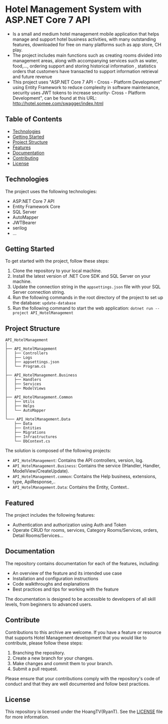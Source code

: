 # Hotel Management System with ASP.NET Core 7 API

- Is a small and medium hotel management mobile application that helps manage and support hotel business activities, with many outstanding features, downloaded for free on many platforms such as app store, CH play.
- The project includes main functions such as creating rooms divided into management areas, along with accompanying services such as water, food,..., ordering support and storing historical information , statistics orders that customers have transacted to support information retrieval and future revenue
- This project uses "ASP.NET Core 7 API - Cross - Platform Development" using Entity Framework to reduce complexity in software maintenance, security uses JWT tokens to increase security- Cross - Platform Development", can be found at this URL: http://hotel.somee.com/swagger/index.html

## Table of Contents

- [Technologies](#technologies)
- [Getting Started](#getting-started)
- [Project Structure](#project-structure)
- [Features](#features)
- [Documentation](#documentation)
- [Contributing](#contributing)
- [License](#license)

## Technologies

The project uses the following technologies:

- ASP.NET Core 7 API
- Entity Framework Core
- SQL Server
- AutoMapper
- JWTBearer
- serilog
- ...

## Getting Started

To get started with the project, follow these steps:

1. Clone the repository to your local machine.
2. Install the latest version of .NET Core SDK and SQL Server on your machine.
3. Update the connection string in the `appsettings.json` file with your SQL Server connection string.
4. Run the following commands in the root directory of the project to set up the database: `update-database`
5. Run the following command to start the web application: `dotnet run --project API_HotelManagement`

## Project Structure

```
API_HotelManagement
│
├── API_HotelManagement
│   ├── Controllers
│   ├── Logs
│   ├── appsettings.json
│   └── Program.cs
│
├── API_HotelManagement.Business
│   ├── Handlers
│   ├── Services
│   ├── ModelViews
│
├── API_HotelManagement.Common
│   ├── Utils
│   ├── Helps
│   └── AutoMapper
│
└─── API_HotelManagement.Data
    ├── Data
    ├── Entities
    ├── Migrations
    ├── Infrastructures
    └── DbContext.cs
```

The solution is composed of the following projects:

- `API_HotelManagement`: Contains the API controllers, version, log.
- `API_HotelManagement.Business`: Contains the service (IHandler, Handler, ModelView/CreateUpdate).
- `API_HotelManagement.common`: Contains the Help business, extensions, type, ApiResponse,..
- `API_HotelManagement.Data`: Contains the Entity, Context..

## Featured

The project includes the following features:

- Authentication and authorization using Auth and Token
- Operate CRUD for rooms, services, Category Rooms/Services, orders, Detail Rooms/Services...


## Documentation

The repository contains documentation for each of the features, including:

- An overview of the feature and its intended use case
- Installation and configuration instructions
- Code walkthroughs and explanations
- Best practices and tips for working with the feature

The documentation is designed to be accessible to developers of all skill levels, from beginners to advanced users.

## Contribute

Contributions to this archive are welcome. If you have a feature or resource that supports Hotel Management development that you would like to contribute, please follow these steps:

1. Branching the repository.
2. Create a new branch for your changes.
3. Make changes and commit them to your branch.
4. Submit a pull request.

Please ensure that your contributions comply with the repository's code of conduct and that they are well documented and follow best practices.

## License

This repository is licensed under the HoangTV(RyanT). See the [LICENSE](LICENSE) file for more information.
